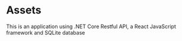 # Assets
This is an application using .NET Core Restful API, a React JavaScript framework and SQLite database
